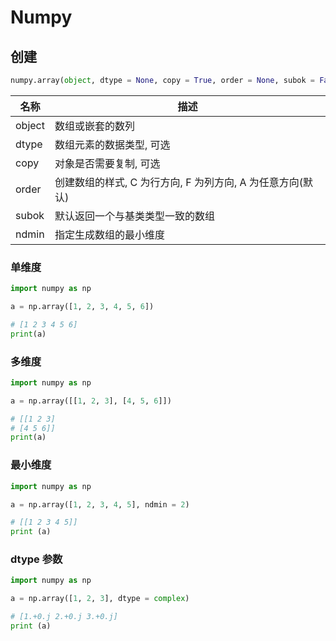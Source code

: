 <!--
 * @Brief        : 
 * @Author       : dmjcb
 * @Date         : 2021-01-16 17:59:34
 * @LastEditors  : dmjcb@outlook.com
 * @LastEditTime : 2024-09-23 14:32:00
-->

# Numpy

## 创建

```py
numpy.array(object, dtype = None, copy = True, order = None, subok = False, ndmin = 0)
```

| 名称   | 描述                                                    |
| ------ | ------------------------------------------------------ |
| object | 数组或嵌套的数列                                        |
| dtype  | 数组元素的数据类型, 可选                                 |
| copy   | 对象是否需要复制, 可选                                   |
| order  | 创建数组的样式, C 为行方向, F 为列方向, A 为任意方向(默认) |
| subok  | 默认返回一个与基类类型一致的数组                          |
| ndmin  | 指定生成数组的最小维度                                   |

### 单维度

```py
import numpy as np

a = np.array([1, 2, 3, 4, 5, 6])

# [1 2 3 4 5 6]
print(a)
```

### 多维度

```py
import numpy as np

a = np.array([[1, 2, 3], [4, 5, 6]])

# [[1 2 3]
# [4 5 6]]
print(a)
```

### 最小维度

```py
import numpy as np

a = np.array([1, 2, 3, 4, 5], ndmin = 2)

# [[1 2 3 4 5]]
print (a)
```

### dtype 参数

```py
import numpy as np

a = np.array([1, 2, 3], dtype = complex)

# [1.+0.j 2.+0.j 3.+0.j]
print (a)
```
